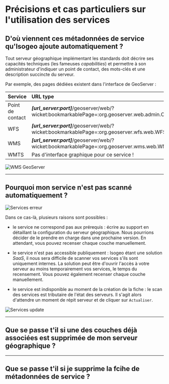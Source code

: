 # Précisions et cas particuliers sur l'utilisation des services

## D'où viennent ces métadonnées de service qu'Isogeo ajoute automatiquement ?

Tout serveur géographique implémentant les standards doit décrire ses capacités techniques (les fameuses *capabilities*) et permettre à son administrateur d'indiquer un point de contact, des mots-clés et une description succincte du serveur.


Par exemple, des pages dédiées existent dans l'interface de GeoServer :

| Service          | URL type |
| :--------------- | :-- |
| Point de contact | ***[url_server:port]***/geoserver/web/?wicket:bookmarkablePage=:org.geoserver.web.admin.ContactPage |
| WFS              | ***[url_server:port]***/geoserver/web/?wicket:bookmarkablePage=:org.geoserver.wfs.web.WFSAdminPage |
| WMS              | ***[url_server:port]***/geoserver/web/?wicket:bookmarkablePage=:org.geoserver.wms.web.WMSAdminPage |
| WMTS             | Pas d'interface graphique pour ce service ! |


![WMS GeoServer](/images/inv_edit_srv_CLC_WFS_GetCapSource_geoserver.png "Interface de documentation du GetCapabilities du WMS dans GeoServer")

______________

## Pourquoi mon service n'est pas scanné automatiquement ?

![Services erreur](/images/inv_edit_srv_unreachable.png "Une erreur est survenue durant le scan du service. Impossible de pré-remplir les métadonnées.")

Dans ce cas-là, plusieurs raisons sont possibles :
* le service ne correspond pas aux prérequis : écrire au support en détaillant la configuration du serveur géographique. Nous pourrions décider de le prendre en charge dans une prochaine version. En attendant, vous pouvez recenser chaque couche manuellement.

* le service n'est pas accessible publiquement : Isogeo étant une solution *SaaS*, il nous sera difficile de scanner vos services s'ils sont uniquement internes. La solution peut être d'ouvrir l'accès à votre serveur au moins temporairement vos services, le temps du recensement. Vous pouvez également recenser chaque couche manuellement.

* le service est indisponible au moment de la création de la fiche : le scan des services est tributaire de l'état des serveurs. Il s'agit alors d'attendre un moment de répit serveur et de cliquer sur `Actualiser`.

![Services update](/images/inv_edit_srv_update.png "Cliquer sur Actualiser pour mettre à jour les informations des fiches de type service.")

_____________

## Que se passe t'il si une des couches déjà associées est supprimée de mon serveur géographique ?


_____________

## Que se passe t'il si je supprime la fcihe de métadonnées de service ?


